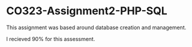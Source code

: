 # CO323-Assignment2-PHP-SQL

This assignment was based around database creation and management. 

I recieved 90% for this assessment.
